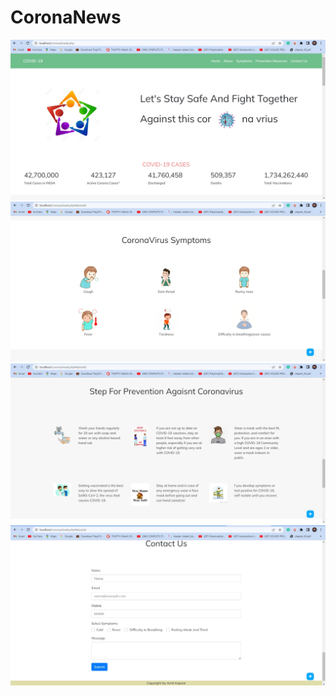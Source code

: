 ﻿# CoronaNews
![alt text]( https://github.com/AmitKapor/CoronaNews/blob/master/Screenshots/ss1.jpg?raw=true)
![alt text](https://github.com/AmitKapor/CoronaNews/blob/master/Screenshots/ss2.jpg?raw=true)
![alt text](https://github.com/AmitKapor/CoronaNews/blob/master/Screenshots/ss3.jpg?raw=true)
![alt text](https://github.com/AmitKapor/CoronaNews/blob/master/Screenshots/ss4.jpg?raw=true)
